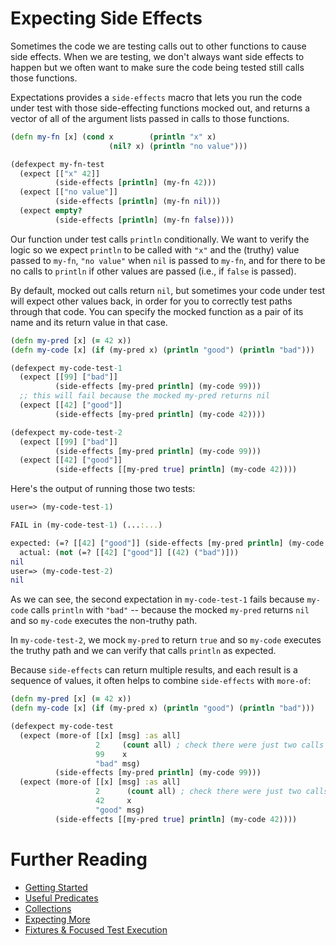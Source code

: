 # Expecting Side Effects

Sometimes the code we are testing calls out to other functions to cause side effects.
When we are testing, we don't always want side effects to happen but we often want
to make sure the code being tested still calls those functions.

Expectations provides a `side-effects` macro that lets you run the code under
test with those side-effecting functions mocked out, and returns a vector of
all of the argument lists passed in calls to those functions.

```clojure
(defn my-fn [x] (cond x        (println "x" x)
                      (nil? x) (println "no value")))

(defexpect my-fn-test
  (expect [["x" 42]]
          (side-effects [println] (my-fn 42)))
  (expect [["no value"]]
          (side-effects [println] (my-fn nil)))
  (expect empty?
          (side-effects [println] (my-fn false))))
```

Our function under test calls `println` conditionally. We want to verify the logic
so we expect `println` to be called with `"x"` and the (truthy) value passed to `my-fn`,
`"no value"` when `nil` is passed to `my-fn`, and for there to be no calls to
`println` if other values are passed (i.e., if `false` is passed).

By default, mocked out calls return `nil`, but sometimes your code under test
will expect other values back, in order for you to correctly test paths through
that code. You can specify the mocked function as a pair of its name and its
return value in that case.

```clojure
(defn my-pred [x] (= 42 x))
(defn my-code [x] (if (my-pred x) (println "good") (println "bad")))

(defexpect my-code-test-1
  (expect [[99] ["bad"]]
          (side-effects [my-pred println] (my-code 99)))
  ;; this will fail because the mocked my-pred returns nil
  (expect [[42] ["good"]]
          (side-effects [my-pred println] (my-code 42))))

(defexpect my-code-test-2
  (expect [[99] ["bad"]]
          (side-effects [my-pred println] (my-code 99)))
  (expect [[42] ["good"]]
          (side-effects [[my-pred true] println] (my-code 42))))
```

Here's the output of running those two tests:

```clojure
user=> (my-code-test-1)

FAIL in (my-code-test-1) (...:...)

expected: (=? [[42] ["good"]] (side-effects [my-pred println] (my-code 42)))
  actual: (not (=? [[42] ["good"]] [(42) ("bad")]))
nil
user=> (my-code-test-2)
nil
```

As we can see, the second expectation in `my-code-test-1` fails because `my-code`
calls `println` with `"bad"` -- because the mocked `my-pred` returns `nil` and
so `my-code` executes the non-truthy path.

In `my-code-test-2`, we mock `my-pred` to return `true` and so `my-code` executes
the truthy path and we can verify that calls `println` as expected.

Because `side-effects` can return multiple results, and each result is a sequence
of values, it often helps to combine `side-effects` with `more-of`:

```clojure
(defn my-pred [x] (= 42 x))
(defn my-code [x] (if (my-pred x) (println "good") (println "bad")))

(defexpect my-code-test
  (expect (more-of [[x] [msg] :as all]
                   2     (count all) ; check there were just two calls
                   99    x
                   "bad" msg)
          (side-effects [my-pred println] (my-code 99)))
  (expect (more-of [[x] [msg] :as all]
                   2      (count all) ; check there were just two calls
                   42     x
                   "good" msg)
          (side-effects [[my-pred true] println] (my-code 42))))
```

# Further Reading

* [Getting Started](/doc/getting-started.md)
* [Useful Predicates](/doc/useful-predicates.md)
* [Collections](/doc/collections.md)
* [Expecting More](/doc/more.md)
* [Fixtures & Focused Test Execution](/doc/fixtures-focus.md)
